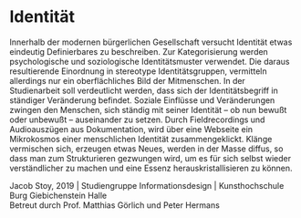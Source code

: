 # Identität

Innerhalb der modernen bürgerlichen Gesellschaft versucht Identität etwas eindeutig Definierbares zu beschreiben. Zur Kategorisierung werden psychologische und soziologische Identitätsmuster verwendet. Die daraus resultierende Einordnung in stereotype Identitätsgruppen, vermitteln allerdings nur ein oberflächliches Bild der Mitmenschen.
In der Studienarbeit soll verdeutlicht werden, dass sich der Identitätsbegriff in ständiger Veränderung befindet. Soziale Einflüsse und Veränderungen zwingen den Menschen, sich ständig mit seiner Identität – ob nun bewußt oder unbewußt – auseinander zu setzen. 
Durch Fieldrecordings und Audioauszügen aus Dokumentation, wird über eine Webseite ein Mikrokosmos einer menschlichen Identität zusammengeklickt. Klänge vermischen sich, erzeugen etwas Neues, werden in der Masse diffus, so dass man zum Strukturieren gezwungen wird, um es für sich selbst wieder verständlicher zu machen und eine Essenz herauskristallisieren zu können.

Jacob Stoy, 2019 | Studiengruppe Informationsdesign | Kunsthochschule Burg Giebichenstein Halle <br>
Betreut durch Prof. Matthias Görlich und Peter Hermans
